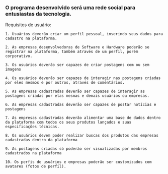 
### O programa desenvolvido será uma rede social para entusiastas da tecnologia.

Requisitos de usuário:

    1. Usuários deverão criar um perfil pessoal, inserindo seus dados para cadastro na plataforma.
       
    2. As empresas desenvolvedoras de Software e Hardware poderão se registrar na plataforma, também através de um perfil, porém corporativo.
       
    3. Os usuários deverão ser capazes de criar postagens com ou sem imagens
       
    4. Os usuários deverão ser capazes de interagir nas postagens criadas por eles mesmos e por outros, através de comentários.
       
    5. As empresas cadastradas deverão ser capazes de interagir as postagens criadas por elas mesmas e demais usuários ou empresas.
       
    6. As empresas cadastradas deverão ser capazes de postar notícias e postagens
       
    7. As empresas cadastradas deverão alimentar uma base de dados dentro da plataforma com todos os seus produtos lançados e suas especificações técnicas.
       
    8. Os usuários devem poder realizar buscas dos produtos das empresas cadastradas dentro da plataforma
       
    9. As postagens criadas só poderão ser visualizadas por membros cadastrados na plataforma
       
    10. Os perfis de usuários e empresas poderão ser customizados com avatares (fotos de perfil).

